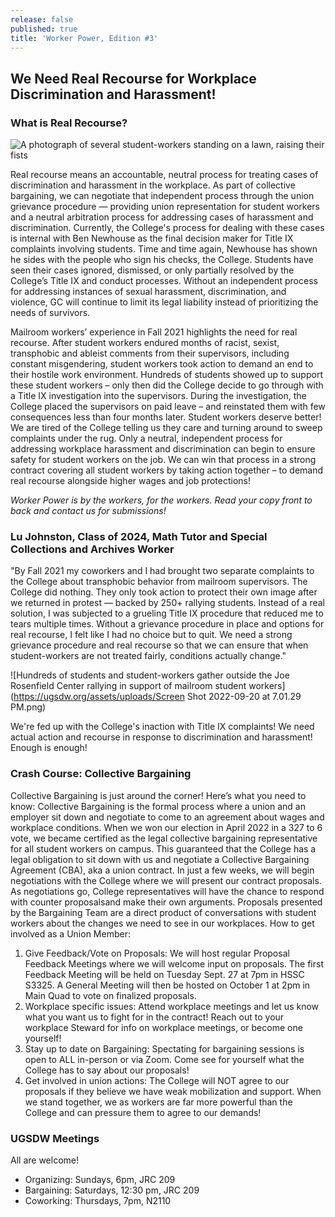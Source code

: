 ```yaml
---
release: false
published: true
title: 'Worker Power, Edition #3'
---
```

## We Need Real Recourse for Workplace Discrimination and Harassment!

### What is Real Recourse?

![A photograph of several student-workers standing on a lawn, raising their fists](https://ugsdw.org/assets/uploads/IMG_5722.JPG)

Real recourse means an accountable, neutral process for treating cases of discrimination and harassment in the workplace. As part of collective bargaining, we can negotiate that independent process through the union grievance procedure — providing union representation for student workers and a neutral arbitration process for addressing cases of harassment and discrimination. Currently, the College's process for dealing with these cases is internal with Ben Newhouse as the final decision maker for Title IX complaints involving students. Time and time again, Newhouse has shown he sides with the people who sign his checks, the College. Students have seen their cases ignored, dismissed, or only partially resolved by the College’s Title IX and conduct processes. Without an independent process for addressing instances of sexual harassment, discrimination, and violence, GC will continue to limit its legal liability instead of prioritizing the needs of survivors.

Mailroom workers’ experience in Fall 2021 highlights the need for real recourse. After student workers endured months of racist, sexist, transphobic and ableist comments from their supervisors, including constant misgendering, student workers took action to demand an end to their hostile work environment. Hundreds of students showed up to support these student workers – only then did the College decide to go through with a Title IX investigation into the supervisors. During the investigation, the College placed the supervisors on paid leave – and reinstated them with few consequences less than four months later. Student workers deserve better! We are tired of the College telling us they care and turning around to sweep complaints under the rug. Only a neutral, independent process for addressing workplace harassment and discrimination can begin to ensure safety for student workers on the job. We can win that process in a strong contract covering all student workers by taking action together – to demand real recourse alongside higher wages and job protections!

*Worker Power is by the workers, for the workers. Read your copy front to back and contact us for submissions!*

### Lu Johnston, Class of 2024, Math Tutor and Special Collections and Archives Worker

"By Fall 2021 my coworkers and I had brought two separate complaints to the College about
transphobic behavior from mailroom supervisors. The College did nothing. They only took action to protect
their own image after we returned in protest — backed by 250+ rallying students. Instead of a real solution, I was subjected to a grueling Title IX procedure that reduced me to tears multiple times. Without a grievance procedure in place and options for real recourse, I felt like I had no choice but to quit. We need a strong grievance procedure and real recourse so that we can ensure that when student-workers are not treated fairly, conditions actually change."

![Hundreds of students and student-workers gather outside the Joe Rosenfield Center rallying in support of mailroom student workers](https://ugsdw.org/assets/uploads/Screen Shot 2022-09-20 at 7.01.29 PM.png)


We're fed up with the College's inaction with Title IX complaints! We need actual action and recourse in response to discrimination and harassment! Enough is enough!

### Crash Course: Collective Bargaining
Collective Bargaining is just around the corner! Here’s what you need to know:
Collective Bargaining is the formal process where a union and an employer sit down and negotiate to come to an agreement about wages and workplace conditions. When we won our election in April 2022 in a 327 to 6 vote, we became certified as the legal collective bargaining representative for all student workers on campus. This guaranteed that the College has a legal obligation to sit down with us and negotiate a Collective Bargaining Agreement (CBA), aka a union contract.
In just a few weeks, we will begin negotiations with the College where we will present our contract proposals. As negotiations go, College representatives will have the chance to respond with counter proposalsand make their own arguments. Proposals presented by the Bargaining Team are a direct product of conversations with student workers about the changes we need to see in our workplaces. 
How to get involved as a Union Member:
1)  Give Feedback/Vote on Proposals: We will host regular Proposal Feedback Meetings where we will welcome input on proposals. The first Feedback Meeting will be held on Tuesday Sept. 27 at 7pm in HSSC S3325. A General Meeting will then be hosted on October 1 at 2pm in Main Quad to vote on finalized proposals. 
2)  Workplace specific issues: Attend workplace meetings and let us know what you want us to fight for in the contract! Reach out to your workplace Steward for info on workplace meetings, or become one yourself!
3)  Stay up to date on Bargaining: Spectating for bargaining sessions is open to ALL in-person or via Zoom. Come see for yourself what the College has to say about our proposals! 
4)  Get involved in union actions: The College will NOT agree to our proposals if they believe we have weak mobilization and support. When we stand together, we as workers are far more powerful than the College and can pressure them to agree to our demands!

### UGSDW Meetings
All are welcome!
- Organizing: Sundays, 6pm, JRC 209
- Bargaining: Saturdays, 12:30 pm, JRC 209
- Coworking: Thursdays, 7pm, N2110
